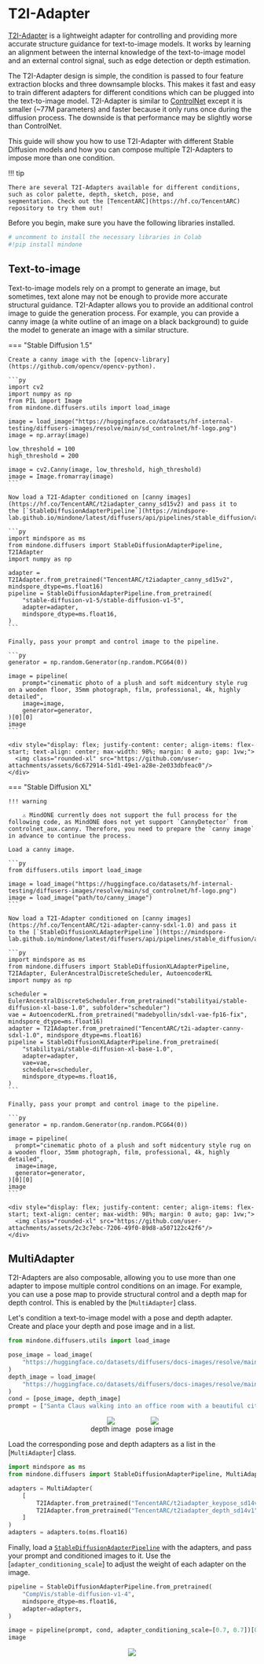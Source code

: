 <!--Copyright 2024 The HuggingFace Team. All rights reserved.

Licensed under the Apache License, Version 2.0 (the "License"); you may not use this file except in compliance with
the License. You may obtain a copy of the License at

http://www.apache.org/licenses/LICENSE-2.0

Unless required by applicable law or agreed to in writing, software distributed under the License is distributed on
an "AS IS" BASIS, WITHOUT WARRANTIES OR CONDITIONS OF ANY KIND, either express or implied. See the License for the
specific language governing permissions and limitations under the License.
-->

# T2I-Adapter

[T2I-Adapter](https://hf.co/papers/2302.08453) is a lightweight adapter for controlling and providing more accurate
structure guidance for text-to-image models. It works by learning an alignment between the internal knowledge of the
text-to-image model and an external control signal, such as edge detection or depth estimation.

The T2I-Adapter design is simple, the condition is passed to four feature extraction blocks and three downsample
blocks. This makes it fast and easy to train different adapters for different conditions which can be plugged into the
text-to-image model. T2I-Adapter is similar to [ControlNet](controlnet.md) except it is smaller (~77M parameters) and
faster because it only runs once during the diffusion process. The downside is that performance may be slightly worse
than ControlNet.

This guide will show you how to use T2I-Adapter with different Stable Diffusion models and how you can compose multiple
T2I-Adapters to impose more than one condition.

!!! tip

    There are several T2I-Adapters available for different conditions, such as color palette, depth, sketch, pose, and
    segmentation. Check out the [TencentARC](https://hf.co/TencentARC) repository to try them out!

Before you begin, make sure you have the following libraries installed.

```py
# uncomment to install the necessary libraries in Colab
#!pip install mindone
```

## Text-to-image

Text-to-image models rely on a prompt to generate an image, but sometimes, text alone may not be enough to provide more
accurate structural guidance. T2I-Adapter allows you to provide an additional control image to guide the generation
process. For example, you can provide a canny image (a white outline of an image on a black background) to guide the
model to generate an image with a similar structure.

=== "Stable Diffusion 1.5"

    Create a canny image with the [opencv-library](https://github.com/opencv/opencv-python).

    ```py
    import cv2
    import numpy as np
    from PIL import Image
    from mindone.diffusers.utils import load_image

    image = load_image("https://huggingface.co/datasets/hf-internal-testing/diffusers-images/resolve/main/sd_controlnet/hf-logo.png")
    image = np.array(image)

    low_threshold = 100
    high_threshold = 200

    image = cv2.Canny(image, low_threshold, high_threshold)
    image = Image.fromarray(image)
    ```

    Now load a T2I-Adapter conditioned on [canny images](https://hf.co/TencentARC/t2iadapter_canny_sd15v2) and pass it to
    the [`StableDiffusionAdapterPipeline`](https://mindspore-lab.github.io/mindone/latest/diffusers/api/pipelines/stable_diffusion/adapter/#mindone.diffusers.StableDiffusionAdapterPipeline).

    ```py
    import mindspore as ms
    from mindone.diffusers import StableDiffusionAdapterPipeline, T2IAdapter
    import numpy as np

    adapter = T2IAdapter.from_pretrained("TencentARC/t2iadapter_canny_sd15v2", mindspore_dtype=ms.float16)
    pipeline = StableDiffusionAdapterPipeline.from_pretrained(
        "stable-diffusion-v1-5/stable-diffusion-v1-5",
        adapter=adapter,
        mindspore_dtype=ms.float16,
    )
    ```

    Finally, pass your prompt and control image to the pipeline.

    ```py
    generator = np.random.Generator(np.random.PCG64(0))

    image = pipeline(
        prompt="cinematic photo of a plush and soft midcentury style rug on a wooden floor, 35mm photograph, film, professional, 4k, highly detailed",
        image=image,
        generator=generator,
    )[0][0]
    image
    ```

    <div style="display: flex; justify-content: center; align-items: flex-start; text-align: center; max-width: 98%; margin: 0 auto; gap: 1vw;">
      <img class="rounded-xl" src="https://github.com/user-attachments/assets/6c672914-51d1-49e1-a28e-2e033dbfeac0"/>
    </div>

=== "Stable Diffusion XL"

    !!! warning

        ⚠️ MindONE currently does not support the full process for the following code, as MindONE does not yet support `CannyDetector` from controlnet_aux.canny. Therefore, you need to prepare the `canny image` in advance to continue the process.

    Load a canny image.

    ```py
    from diffusers.utils import load_image

    image = load_image("https://huggingface.co/datasets/hf-internal-testing/diffusers-images/resolve/main/sd_controlnet/hf-logo.png")
    image = load_image("path/to/canny_image")
    ```

    Now load a T2I-Adapter conditioned on [canny images](https://hf.co/TencentARC/t2i-adapter-canny-sdxl-1.0) and pass it
    to the [`StableDiffusionXLAdapterPipeline`](https://mindspore-lab.github.io/mindone/latest/diffusers/api/pipelines/stable_diffusion/adapter/#mindone.diffusers.StableDiffusionXLAdapterPipeline).

    ```py
    import mindspore as ms
    from mindone.diffusers import StableDiffusionXLAdapterPipeline, T2IAdapter, EulerAncestralDiscreteScheduler, AutoencoderKL
    import numpy as np

    scheduler = EulerAncestralDiscreteScheduler.from_pretrained("stabilityai/stable-diffusion-xl-base-1.0", subfolder="scheduler")
    vae = AutoencoderKL.from_pretrained("madebyollin/sdxl-vae-fp16-fix", mindspore_dtype=ms.float16)
    adapter = T2IAdapter.from_pretrained("TencentARC/t2i-adapter-canny-sdxl-1.0", mindspore_dtype=ms.float16)
    pipeline = StableDiffusionXLAdapterPipeline.from_pretrained(
        "stabilityai/stable-diffusion-xl-base-1.0",
        adapter=adapter,
        vae=vae,
        scheduler=scheduler,
        mindspore_dtype=ms.float16,
    )
    ```

    Finally, pass your prompt and control image to the pipeline.

    ```py
    generator = np.random.Generator(np.random.PCG64(0))

    image = pipeline(
      prompt="cinematic photo of a plush and soft midcentury style rug on a wooden floor, 35mm photograph, film, professional, 4k, highly detailed",
      image=image,
      generator=generator,
    )[0][0]
    image
    ```

    <div style="display: flex; justify-content: center; align-items: flex-start; text-align: center; max-width: 98%; margin: 0 auto; gap: 1vw;">
      <img class="rounded-xl" src="https://github.com/user-attachments/assets/2c3c7ebc-7206-49f0-89d8-a507122c42f6"/>
    </div>

## MultiAdapter

T2I-Adapters are also composable, allowing you to use more than one adapter to impose multiple control conditions on an
image. For example, you can use a pose map to provide structural control and a depth map for depth control. This is
enabled by the [`MultiAdapter`] class.

Let's condition a text-to-image model with a pose and depth adapter. Create and place your depth and pose image and in a list.

```py
from mindone.diffusers.utils import load_image

pose_image = load_image(
    "https://huggingface.co/datasets/diffusers/docs-images/resolve/main/t2i-adapter/keypose_sample_input.png"
)
depth_image = load_image(
    "https://huggingface.co/datasets/diffusers/docs-images/resolve/main/t2i-adapter/depth_sample_input.png"
)
cond = [pose_image, depth_image]
prompt = ["Santa Claus walking into an office room with a beautiful city view"]
```

<div style="display: flex; justify-content: center; align-items: flex-start; text-align: center; max-width: 98%; margin: 0 auto; gap: 1vw;">
  <div>
    <img class="rounded-xl" src="https://huggingface.co/datasets/diffusers/docs-images/resolve/main/t2i-adapter/depth_sample_input.png"/>
    <figcaption class="mt-2 text-center text-sm text-gray-500">depth image</figcaption>
  </div>
  <div>
    <img class="rounded-xl" src="https://huggingface.co/datasets/diffusers/docs-images/resolve/main/t2i-adapter/keypose_sample_input.png"/>
    <figcaption class="mt-2 text-center text-sm text-gray-500">pose image</figcaption>
  </div>
</div>

Load the corresponding pose and depth adapters as a list in the [`MultiAdapter`] class.

```py
import mindspore as ms
from mindone.diffusers import StableDiffusionAdapterPipeline, MultiAdapter, T2IAdapter

adapters = MultiAdapter(
    [
        T2IAdapter.from_pretrained("TencentARC/t2iadapter_keypose_sd14v1"),
        T2IAdapter.from_pretrained("TencentARC/t2iadapter_depth_sd14v1"),
    ]
)
adapters = adapters.to(ms.float16)
```

Finally, load a [`StableDiffusionAdapterPipeline`](https://mindspore-lab.github.io/mindone/latest/diffusers/api/pipelines/stable_diffusion/adapter/#mindone.diffusers.StableDiffusionAdapterPipeline) with the adapters, and pass your prompt and conditioned images to
it. Use the [`adapter_conditioning_scale`] to adjust the weight of each adapter on the image.

```py
pipeline = StableDiffusionAdapterPipeline.from_pretrained(
    "CompVis/stable-diffusion-v1-4",
    mindspore_dtype=ms.float16,
    adapter=adapters,
)

image = pipeline(prompt, cond, adapter_conditioning_scale=[0.7, 0.7])[0][0]
image
```

<div style="display: flex; justify-content: center; align-items: flex-start; text-align: center; max-width: 98%; margin: 0 auto; gap: 1vw;">
  <img class="rounded-xl" src="https://github.com/user-attachments/assets/1bd8d71b-0b48-4e20-b8ea-dd7d75054eb6"/>
</div>
